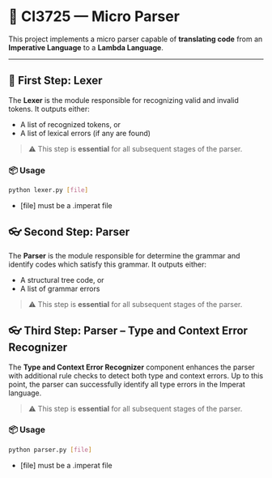 # 🧠 CI3725 — Micro Parser

This project implements a micro parser capable of **translating code** from an **Imperative Language** to a **Lambda Language**.

---

## 📄 First Step: Lexer

The **Lexer** is the module responsible for recognizing valid and invalid tokens. It outputs either:
- A list of recognized tokens, or
- A list of lexical errors (if any are found)

> ⚠️ This step is **essential** for all subsequent stages of the parser.

### 📦 Usage

```bash
python lexer.py [file]
```

- [file] must be a .imperat file

## 👓 Second Step: Parser

The **Parser** is the module responsible for determine the grammar and identify codes which satisfy this grammar. It outputs either:
- A structural tree code, or
- A list of grammar errors

> ⚠️ This step is **essential** for all subsequent stages of the parser.

## 👓 Third Step: Parser – Type and Context Error Recognizer
The **Type and Context Error Recognizer** component enhances the parser with additional rule checks to detect both type and context errors. Up to this point, the parser can successfully identify all type errors in the Imperat language.

> ⚠️ This step is **essential** for all subsequent stages of the parser.

### 📦 Usage

```bash
python parser.py [file]
```

- [file] must be a .imperat file